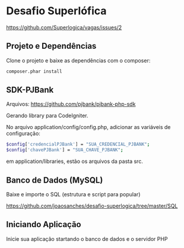 # Desafio Superlófica

https://github.com/Superlogica/vagas/issues/2

## Projeto e Dependências
Clone o projeto e baixe as dependências com o composer:

```sh
composer.phar install
```

## SDK-PJBank
Arquivos: 
https://github.com/pjbank/pjbank-php-sdk

Gerando library para CodeIgniter.

No arquivo application/config/config.php, adicionar as variáveis de configuração:

```sh
$config['credencialPJBank'] = "SUA_CREDENCIAL_PJBANK";
$config['chavePJBank'] = "SUA_CHAVE_PJBANK";
```

em application/libraries, estão os arquivos da pasta src.

## Banco de Dados (MySQL)

Baixe e importe o SQL (estrutura e script para popular)

https://github.com/joaosanches/desafio-superlogica/tree/master/SQL


## Iniciando Aplicação
Inicie sua aplicação startando o banco de dados e o servidor PHP
